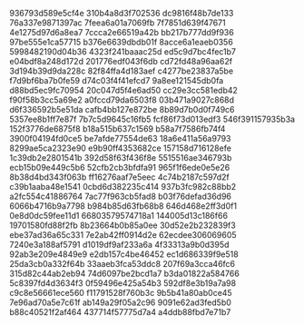 936793d589e5cf4e
310b4a8d3f702536
dc9816f48b7de133
76a337e9871397ac
7feea6a01a7069fb
7f7851d639f47671
4e1275d97d6a8ea7
7ccca2e66519a42b
bb217b777dd9f936
97be555e1ca57715
b376e6639dbdb01f
8acce6a1eaeb0356
5998482190d04b36
4323f241baaac25d
ed5c9d7bc4fec1b7
e04bdf8a248d172d
201776edf043f6db
cd72fd48a96aa62f
3d194b39d9da228c
82f84ffa4d183aef
c4277be23837a5be
f7d9bf6ba7b0fe59
d74c03f4f41efcd7
9a8ee121545db0fa
d88bd5ec9fc70954
20c047d5f4e6ad50
cc29e3cc581edb42
f90f58b3cc5a69e2
a0fccd79da6503f8
03b471a9027c868d
d6f336592b5e51da
cafb4bb127e872be
8b89d7b0d0f749c6
5357ee8b1ff7e87f
7b7c5d9645c16fb5
fcf86f73d013edf3
546f391157935b3a
152f3776de6875f8
b18a515b637c1569
b58a7f7586fb74f4
3900f04194fd0ce5
be7afde77554de63
18a6e411a56a9793
8299ae5ca2323e90
e9b90ff4353682ce
157158d716128efe
1c39db2e2801541b
392d58f63f436f8e
5515516ae346793b
ecb15b09e449c5b6
52cfb2cb3bfdfa91
965f1f6ede0e5e26
8b38d4bd343f063b
ff16276aaf7e5eec
4c74b2187c597d2f
c39b1aaba48e1541
0cbd6d382235c414
937b3fc982c88bb2
a2fc554c41886764
7ac77f963cb5fad8
b03f76defad36d96
6066b4716b9a7798
b984b85d63fb68b8
646d468e2ff3d0f1
0e8d0dc59fee11d1
66803579574718a1
144005d13c186f66
19701580fd88f2fb
8b23664b0b85a0ee
30d52e2b232839f3
ebe37ad36a65c331
7e2ab42ff0914d2e
62ecdee306069605
7240e3a188af5791
d1019df9af233a6a
4f33313a9b0d395d
92ab3e209e4849e9
e2db157c4be46452
ec1d686339f9e518
25da3cb0a332f64b
33aaeb3fca53ddc8
207f69a3cca46fc6
315d82c44ab2eb94
74d6097be2bcd1a7
b3da01822a584766
5c8397fd4d3634f3
0f59496e425a54b3
592df8e3b19a7a98
c9c8e56661ece560
f11791528f760b3c
9b5b41a80ab0ce45
7e96ad70a5e7c61f
ab149a29f05a2c96
9091e62ad3fed5b0
b88c40521f2af464
437714f57775d7a4
a4ddb88fbd7e71b7
